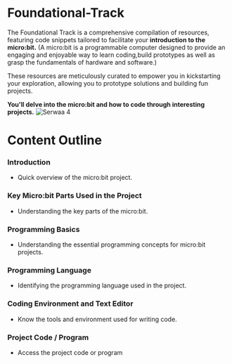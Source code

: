 # Foundational-Track
The Foundational Track is a comprehensive compilation of resources, featuring code snippets tailored to facilitate your **introduction to the micro:bit.** (A micro:bit is a  programmable computer designed to provide an engaging and enjoyable way to learn coding,build prototypes as well as grasp the fundamentals of hardware and software.)

These resources are meticulously curated to empower you in kickstarting your exploration, allowing you to prototype solutions and building fun projects.

**You'll delve into the micro:bit and how to code through interesting projects.**
![Serwaa 4](https://github.com/AlgoPeersKHub/Foundational-Track/assets/150908294/b117336a-dcd7-4e87-a577-861d8c1202c3)



#  Content Outline

### Introduction
- Quick overview of the micro:bit project.

### Key Micro:bit Parts Used in the Project
- Understanding the key parts of the micro:bit.

### Programming Basics
- Understanding the essential programming concepts for micro:bit projects.

### Programming Language
- Identifying the programming language used in the project.

### Coding Environment and Text Editor
- Know the tools and environment used for writing code.

### Project Code / Program
-   Access the project code or program

